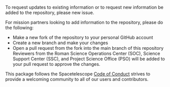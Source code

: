 To request updates to existing information or to request new information be added to the repository, please new issue.

For mission partners looking to add information to the repository, please do the following:
* Make a new fork of the repository to your personal GitHub account
* Create a new branch and make your changes
* Open a pull request from the fork into the main branch of this repository
Reviewers from the Roman Science Operations Center (SOC), Science Support Center (SSC), and Project Science Office (PSO) will be added to your pull request to approve the changes.

This package follows the Spacetelescope [Code of Conduct](CODE_OF_CONDUCT.md) strives to provide a welcoming community to all of our users and contributors.